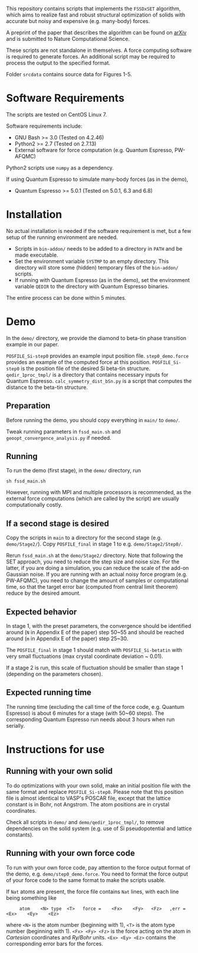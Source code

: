 This repository contains scripts that implements the `FSSDxSET` algorithm, which aims to realize fast and robust structural optimization of solids with accurate but noisy and expensive (e.g. many-body) forces.

A preprint of the paper that describes the algorithm can be found on [arXiv](https://arxiv.org/abs/2204.12074) and is submitted to Nature Computational Science.

These scripts are not standalone in themselves. A force computing software is required to generate forces. An additional script may be required to process the output to the specified format.

Folder `srcdata` contains source data for Figures 1-5.

# Software Requirements

The scripts are tested on CentOS Linux 7.

Software requirements include:

- GNU Bash >= 3.0 (Tested on 4.2.46)
- Python2 >= 2.7 (Tested on 2.7.13)
- External software for force computation (e.g. Quantum Espresso, PW-AFQMC)

Python2 scripts use `numpy` as a dependency.

If using Quantum Espresso to simulate many-body forces (as in the demo),
- Quantum Espresso >= 5.0.1 (Tested on 5.0.1, 6.3 and 6.8)

# Installation

No actual installation is needed if the software requirement is met, but a few setup of the running environment are needed.

- Scripts in `bin-addon/` needs to be added to a directory in `PATH` and be made executable.
- Set the environment variable `SYSTMP` to an empty directory. This directory will store some (hidden) temporary files of the `bin-addon/` scripts.
- If running with Quantum Espresso (as in the demo), set the environment variable `QEDIR` to the directory with Quantum Espresso binaries.

The entire process can be done within 5 minutes.

# Demo

In the `demo/` directory, we provide the diamond to beta-tin phase transition example in our paper.

`POSFILE_Si-step0` provides an example input position file. `step0_demo.force` provides an example of the computed force at this position. `POSFILE_Si-step0` is the position file of the desired Si beta-tin structure. `qedir_1proc_tmpl/` is a directory that contains necessary inputs for Quantum Espresso. `calc_symmetry_dist_bSn.py` is a script that computes the distance to the beta-tin structure.

## Preparation

Before running the demo, you should copy everything in `main/` to `demo/`.

Tweak running parameters in `fssd_main.sh` and `geoopt_convergence_analysis.py` if needed.

## Running

To run the demo (first stage), in the `demo/` directory, run
```
sh fssd_main.sh
```
However, running with MPI and multiple processors is recommended, as the external force computations (which are called by the script) are usually computationally costly.

## If a second stage is desired

Copy the scripts in `main` to a directory for the second stage (e.g. `demo/Stage2/`). Copy `POSFILE_final` in stage 1 to e.g. `demo/Stage2/Step0/`.

Rerun `fssd_main.sh` at the `demo/Stage2/` directory. Note that following the SET approach, you need to reduce the step size and noise size. For the latter, if you are doing a simulation, you can reduce the scale of the add-on Gaussian noise. If you are running with an actual noisy force program (e.g. PW-AFQMC), you need to change the amount of samples or computational time, so that the target error bar (computed from central limit theorem) reduce by the desired amount.

## Expected behavior

In stage 1, with the preset parameters, the convergence should be identified around (`N` in Appendix E of the paper) step 50\~55 and should be reached around (`m` in Appendix E of the paper) step 25\~30.

The `POSFILE_final` in stage 1 should match with `POSFILE_Si-betatin` with very small fluctuations (max crystal coordinate deviation \~ 0.01).

If a stage 2 is run, this scale of fluctuation should be smaller than stage 1 (depending on the parameters chosen).

## Expected running time

The running time (excluding the call time of the force code, e.g. Quantum Espresso) is about 6 minutes for a stage (with 50~60 steps).
The corresponding Quantum Espresso run needs about 3 hours when run serially.

# Instructions for use

## Running with your own solid

To do optimizations with your own solid, make an initial position file with the same format and replace `POSFILE_Si-step0`. Please note that this position file is almost identical to VASP's POSCAR file, except that the lattice constant is in Bohr, not Angstrom. The atom positions are in crystal coordinates.

Check all scripts in `demo/` and `demo/qedir_1proc_tmpl/`, to remove dependencies on the solid system (e.g. use of Si pseudopotential and lattice constants).

## Running with your own force code

To run with your own force code, pay attention to the force output format of the demo, e.g. `demo/step0_demo.force`. You need to format the force output of your force code to the same format to make the scripts usable.

If `Nat` atoms are present, the force file contains `Nat` lines, with each line being something like
```
     atom    <N> type  <T>   force =    <Fx>    <Fy>   <Fz>   ,err =    <Ex>    <Ey>    <Ez>
```
where `<N>` is the atom number (beginning with 1), `<T>` is the atom type number (beginning with 1). `<Fx> <Fy> <Fz>` is the force acting on the atom in _Cartesian_ coordinates and _Ry/Bohr_ units. `<Ex> <Ey> <Ez>` contains the corresponding error bars for the forces.

